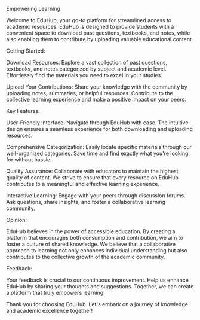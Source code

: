 Empowering Learning

Welcome to EduHub, your go-to platform for streamlined access to academic resources. EduHub is designed to provide students with a convenient space to download past questions, textbooks, and notes, while also enabling them to contribute by uploading valuable educational content.

Getting Started:

Download Resources: Explore a vast collection of past questions, textbooks, and notes categorized by subject and academic level. Effortlessly find the materials you need to excel in your studies.

Upload Your Contributions: Share your knowledge with the community by uploading notes, summaries, or helpful resources. Contribute to the collective learning experience and make a positive impact on your peers.

Key Features:

User-Friendly Interface: Navigate through EduHub with ease. The intuitive design ensures a seamless experience for both downloading and uploading resources.

Comprehensive Categorization: Easily locate specific materials through our well-organized categories. Save time and find exactly what you're looking for without hassle.

Quality Assurance: Collaborate with educators to maintain the highest quality of content. We strive to ensure that every resource on EduHub contributes to a meaningful and effective learning experience.

Interactive Learning: Engage with your peers through discussion forums. Ask questions, share insights, and foster a collaborative learning community.

Opinion:

EduHub believes in the power of accessible education. By creating a platform that encourages both consumption and contribution, we aim to foster a culture of shared knowledge. We believe that a collaborative approach to learning not only enhances individual understanding but also contributes to the collective growth of the academic community.

Feedback:

Your feedback is crucial to our continuous improvement. Help us enhance EduHub by sharing your thoughts and suggestions. Together, we can create a platform that truly empowers learning.

Thank you for choosing EduHub. Let's embark on a journey of knowledge and academic excellence together!
